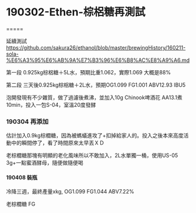 # 190302-Ethen-棕梠糖再測試
=====

延續測試 <https://github.com/sakura26/ethanol/blob/master/brewingHistory/160211-sola-%E6%A3%95%E6%AB%9A%E7%B3%96%E6%B8%AC%E8%A9%A6.md>

第一段 0.925kg棕梠糖＋5L水，預期比重1.062，實際1.069 大概是88%

第二段 三天後0.925kg棕梠糖＋2L水，預期OG1.099 FG1.001 ABV12.93 IBU5

泡開發現有不少雜質，做了過濾後煮沸，並加入10g Chinook啤酒花 AA13.1煮10min，投入一包S-04，室溫20度發酵

### 190304 再添加

估計加入0.9kg棕櫚糖，因為被螞蟻進攻了+扣掉給家人的。投入之後本來高度活動中的瞬間停了，看了時間原來太早丟ＸＤ

老棕櫚糖那塊有明顯的老化風味所以不敢加入，2L水單獨一桶，使用US-05 3g+一點蜜酒酵母，隨便做隨便喝

#### 190408 裝瓶

冷降三週，最終產量xkg, OG1.099 FG1.044 ABV7.22%

老棕櫚糖 FG